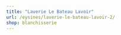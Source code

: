 ```yaml
---
title: "Laverie Le Bateau Lavoir"
url: /eysines/laverie-le-bateau-lavoir-2/
shop: blanchisserie
---
```

